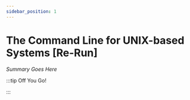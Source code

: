 ```yaml
---
sidebar_position: 1
---
```


# The Command Line for UNIX-based Systems [Re-Run]

_Summary Goes Here_

:::tip Off You Go!

<QuestButton text="Happy Questing" link='' />

:::

